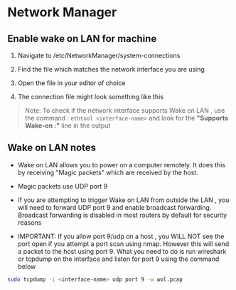 

# Network Manager 




## Enable wake on LAN for machine 


1. Navigate to /etc/NetworkManager/system-connections

2. Find the file which matches the network interface you are using 

3. Open the file in your editor of choice 

4. The connection file might look something like this 


> Note: To check if the network interface supports Wake on LAN , use the command : `ethtool <interface-name>` and look for the **"Supports Wake-on :"** line in the output 


## Wake on LAN notes 

* Wake on LAN allows you to power on a computer remotely. It does this by receiving "Magic packets" which are received  by the host. 


* Magic packets use UDP port 9 

* If you are attempting to trigger Wake on LAN from outside the LAN , you will need to forward UDP port 9 and enable broadcast forwarding. Broadcast forwarding is disabled in most routers by default for security reasons 

* IMPORTANT: If you allow port 9/udp on a host , you WILL NOT see the port open if you attempt a port scan using nmap. However this will send a packet to the host using port 9. What you need to do is run wireshark or tcpdump  on the interface and listen for port 9 using the command below 

```bash
sudo tcpdump -i <interface-name> udp port 9 -w wol.pcap 
```

